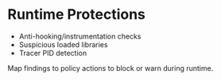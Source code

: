 # Runtime Protections

- Anti-hooking/instrumentation checks
- Suspicious loaded libraries
- Tracer PID detection

Map findings to policy actions to block or warn during runtime.
